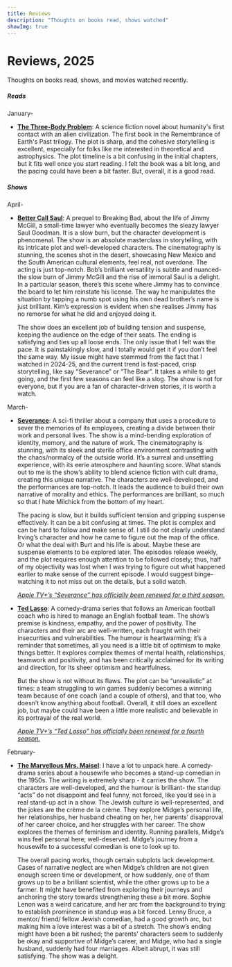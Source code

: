 ```yaml
---
title: Reviews
description: "Thoughts on books read, shows watched"
showImg: true
---
```


# Reviews, 2025

Thoughts on books read, shows, and movies watched recently.


##### Reads

January-
- **[The Three-Body Problem](https://www.goodreads.com/book/show/20518872-the-three-body-problem)**: A science fiction novel about humanity's first contact with an alien civilization. The first book in the Remembrance of Earth's Past trilogy. The plot is sharp, and the cohesive storytelling is excellent, especially for folks like me interested in theoretical and astrophysics. The plot timeline is a bit confusing in the initial chapters, but it fits well once you start reading. I felt the book was a bit long, and the pacing could have been a bit faster. But, overall, it is a good read.


<!-- The dark forest *- Cixin Liu*: The second book in the Remembrance of Earth's Past trilogy, about humanity's response to an alien invasion.  -->
<!-- -  Dune *- Frank Herbert*: A science fiction novel about the desert planet Arrakis and its valuable spice melange.  -->

<!-- *Pending:*

-  The hitchhiker's guide to the galaxy *- Douglas Adams*
-  All the light we cannot see *- Anthony Doerr*
-  Ichigo Ichie *- Hector Garcia and Francesc Miralles*
-  Death's end *- Cixin Liu* 
-  The restaurant at the end of the universe *- Douglas Adams*
-  Life, the universe and everything *- Douglas Adams*
-  So long, and thanks for all the fish *- Douglas Adams*
-  Mostly harmless *- Douglas Adams*
-  And another thing... *- Eoin Colfer* -->

##### Shows

April-
- **[Better Call Saul](https://www.imdb.com/title/tt3032476/)**: A prequel to Breaking Bad, about the life of Jimmy McGill, a small-time lawyer who eventually becomes the sleazy lawyer Saul Goodman. It is a slow burn, but the character development is phenomenal. The show is an absolute masterclass in storytelling, with its intricate plot and well-developed characters. The cinematography is stunning, the scenes shot in the desert, showcasing New Mexico and the South American cultural elements, feel real, not overdone. The acting is just top-notch. Bob’s brilliant versatility is subtle and nuanced- the slow burn of Jimmy McGill and the rise of immoral Saul is a delight. In a particular season, there’s this scene where Jimmy has to convince the board to let him reinstate his license. The way he manipulates the situation by tapping a numb spot using his own dead brother’s name is just brilliant. Kim’s expression is evident when she realises Jimmy has no remorse for what he did and enjoyed doing it.

	The show does an excellent job of building tension and suspense, keeping the audience on the edge of their seats. The ending is satisfying and ties up all loose ends. The only issue that I felt was the pace. It is painstakingly slow, and I totally would get it if you don’t feel the same way. My issue might have stemmed from the fact that I watched in 2024-25, and the current trend is fast-paced, crisp storytelling, like say “Severance” or “The Bear”. It takes a while to get going, and the first few seasons can feel like a slog. The show is not for everyone, but if you are a fan of character-driven stories, it is worth a watch.

March-
- **[Severance](https://www.imdb.com/title/tt11280740/)**: A sci-fi thriller about a company that uses a procedure to sever the memories of its employees, creating a divide between their work and personal lives. The show is a mind-bending exploration of identity, memory, and the nature of work. The cinematography is stunning, with its sleek and sterile office environment contrasting with the chaos/normalcy of the outside world. It’s a surreal and unsettling experience, with its eerie atmosphere and haunting score. What stands out to me is the show’s ability to blend science fiction with cult drama, creating this unique narrative. The characters are well-developed, and the performances are top-notch. It leads the audience to build their own narrative of morality and ethics. The performances are brilliant, so much so that I hate Milchick from the bottom of my heart.

	The pacing is slow, but it builds sufficient tension and gripping suspense effectively. It can be a bit confusing at times. The plot is complex and can be hard to follow and make sense of. I still do not clearly understand Irving’s character and how he came to figure out the map of the office. Or what the deal with Burt and his life is about. Maybe these are suspense elements to be explored later. The episodes release weekly, and the plot requires enough attention to be followed closely; thus, half of my objectivity was lost when I was trying to figure out what happened earlier to make sense of the current episode. I would suggest binge-watching it to not miss out on the details, but a solid watch.

	[*Apple TV+’s “Severance” has officially been renewed for a third season.*](https://www.apple.com/tv-pr/news/2025/03/praise-kier-apples-global-hit-emmy-and-peabody-award-winning-workplace-thriller-severance-lands-season-three-renewal/#:~:text=Apple%20TV%2B's%20award%2Dwinning%20series,be%20well%20at%20Lumon%20Industries.)

- **[Ted Lasso](https://www.imdb.com/title/tt10986410/)**: A comedy-drama series that follows an American football coach who is hired to manage an English football team. The show’s premise is kindness, empathy, and the power of positivity. The characters and their arc are well-written, each fraught with their insecurities and vulnerabilities. The humour is heartwarming; it’s a reminder that sometimes, all you need is a little bit of optimism to make things better. It explores complex themes of mental health, relationships, teamwork and positivity, and has been critically acclaimed for its writing and direction, for its sheer optimism and heartfulness.

	But the show is not without its flaws. The plot can be “unrealistic” at times: a team struggling to win games suddenly becomes a winning team because of one coach (and a couple of others), and that too, who doesn’t know anything about football. Overall, it still does an excellent job, but maybe could have been a little more realistic and believable in its portrayal of the real world.
		
	[*Apple TV+’s “Ted Lasso” has officially been renewed for a fourth season.*](https://www.apple.com/tv-pr/news/2025/03/believe-apples-emmy-award-winning-global-hit-ted-lasso-renewed-for-season-four-with-jason-sudeikis-set-to-return-as-star-and-executive-producer/)

February-
- **[The Marvellous Mrs. Maisel](https://www.imdb.com/title/tt5788792/)**: I have a lot to unpack here. A comedy-drama series about a housewife who becomes a stand-up comedian in the 1950s. The writing is extremely sharp - it carries the show. The characters are well-developed, and the humour is brilliant- the standup “acts” do not disappoint and feel funny, not forced, like you’d see in a real stand-up act in a show. The Jewish culture is well-represented, and the jokes are the crème de la crème. They explore Midge’s personal life, her relationships, her husband cheating on her, her parents’ disapproval of her career choice, and her struggles with her career. The show explores the themes of feminism and identity. Running parallels, Midge’s wins feel personal here; well-deserved. Midge’s journey from a housewife to a successful comedian is one to look up to.

	The overall pacing works, though certain subplots lack development. Cases of narrative neglect are when Midge’s children are not given enough screen time or development, or how suddenly, one of them grows up to be a brilliant scientist, while the other grows up to be a farmer. It might have benefited from exploring their journeys and anchoring the story towards strengthening these a bit more. Sophie Lenon was a weird caricature, and her arc from the background to trying to establish prominence in standup was a bit forced. Lenny Bruce, a mentor/ friend/ fellow Jewish comedian, had a good growth arc, but making him a love interest was a bit of a stretch. The show’s ending might have been a bit rushed; the parents’ characters seem to suddenly be okay and supportive of Midge’s career, and Midge, who had a single husband, suddenly had four marriages. Albeit abrupt, it was still satisfying. The show was a delight.
	

<!-- 

-   The Bear *- Christopher Storer*: A dark comedy about an award-winning chef who returns to his hometown of Chicago to manage the chaotic kitchen at his deceased brother's sandwich shop.  -->

<!-- *Pending:*

-   Attack on Titan *- Hajime Isayama*: An anime about humanity's fight against giant humanoid creatures known as Titans.
-   Shogun *- James Clavell*: A miniseries based on the novel of the same name, about an English sailor who becomes a samurai in feudal Japan.
-   The Mandalorian *- Jon Favreau*: A Star Wars series set after the fall of the Empire, following the adventures of a lone bounty hunter in the outer reaches of the galaxy. -->

<!--Left somewhere in between, yet to pick up:-     The Witcher *- Lauren Schmidt Hissrich*: A fantasy series based on the book series of the same name by Andrzej Sapkowski.-   Peaky Blinders *- Steven Knight*: A crime drama set in post-WWI Birmingham, UK.-   Shameless *- Paul Abbott*: A comedy-drama about a dysfunctional family.-   Sweet Tooth *- Jim Mickle*: A post-apocalyptic fairy tale about a hybrid animal-human child.-   Farzi *- Raj Nidimoru and Krishna D.K.*: A crime thriller set in Mumbai, India about a con artist replicating currency notes.-->